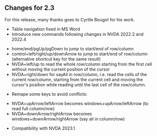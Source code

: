 ## Changes for 2.3

For this release, many thanks goes to Cyrille Bougot for his work.
* Table navigation fixed in MS Word
* Introduce new commands following changes in NVDA 2022.2 and 2022.4
 - home/end/pgUp/pgDown to jump to start/end of row/column
 - control+left/right/up/downArrow to jump to start/end of row/column (alternative shortcut key for the same result)
 - NVDA+left/up to read the whole row/column starting from the first cell without moving the current position of the cursor
 - NVDA+right/down for sayAll in row/column, i.e. read the cells of the current row/column, starting from the current cell and moving the cursor's position while reading until the last cell of the row/column.
* Remape some keys to avoid conflicts:
 - NVDA+upArrow/leftArrow becomes windows+upArrow/leftArrow (to read full column/row)
 - NVDA+downArrow/rightArrow becomes windows+downArrow/rightArrow (say all in column/row)
* Compatibility with NVDA 2023.1

